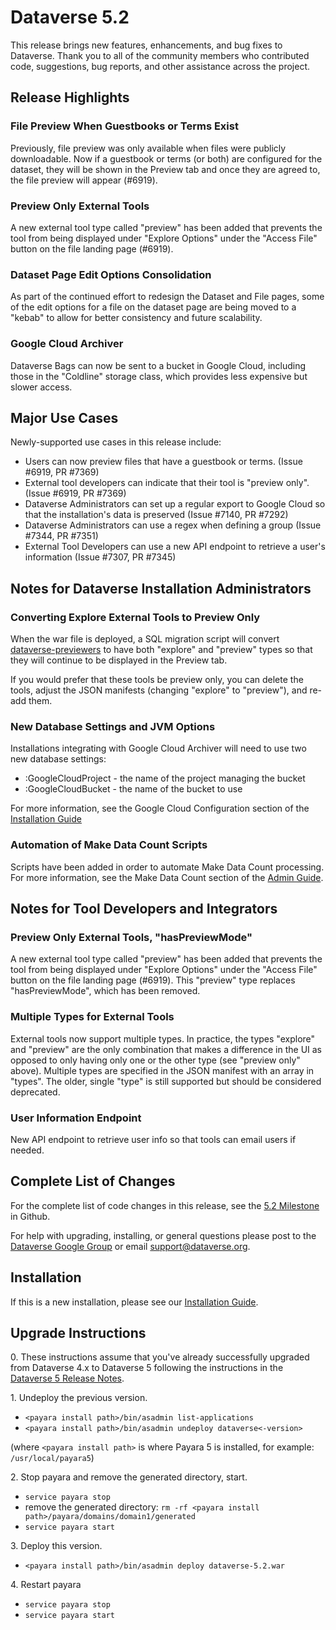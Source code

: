 # Dataverse 5.2

This release brings new features, enhancements, and bug fixes to Dataverse. Thank you to all of the community members who contributed code, suggestions, bug reports, and other assistance across the project.

## Release Highlights

### File Preview When Guestbooks or Terms Exist

Previously, file preview was only available when files were publicly downloadable. Now if a guestbook or terms (or both) are configured for the dataset, they will be shown in the Preview tab and once they are agreed to, the file preview will appear (#6919).

### Preview Only External Tools

A new external tool type called "preview" has been added that prevents the tool from being displayed under "Explore Options" under the "Access File" button on the file landing page (#6919).

### Dataset Page Edit Options Consolidation

As part of the continued effort to redesign the Dataset and File pages, some of the edit options for a file on the dataset page are being moved to a "kebab" to allow for better consistency and future scalability.

### Google Cloud Archiver

Dataverse Bags can now be sent to a bucket in Google Cloud, including those in the "Coldline" storage class, which provides less expensive but slower access.

## Major Use Cases

Newly-supported use cases in this release include:

- Users can now preview files that have a guestbook or terms. (Issue #6919, PR #7369)
- External tool developers can indicate that their tool is "preview only". (Issue #6919, PR #7369)
- Dataverse Administrators can set up a regular export to Google Cloud so that the installation's data is preserved (Issue #7140, PR #7292)
- Dataverse Administrators can use a regex when defining a group (Issue #7344, PR #7351)
- External Tool Developers can use a new API endpoint to retrieve a user's information (Issue #7307, PR #7345)

## Notes for Dataverse Installation Administrators

### Converting Explore External Tools to Preview Only

When the war file is deployed, a SQL migration script will convert [dataverse-previewers][] to have both "explore" and "preview" types so that they will continue to be displayed in the Preview tab.

If you would prefer that these tools be preview only, you can delete the tools, adjust the JSON manifests (changing "explore" to "preview"), and re-add them.

[dataverse-previewers]: https://github.com/GlobalDataverseCommunityConsortium/dataverse-previewers

### New Database Settings and JVM Options

Installations integrating with Google Cloud Archiver will need to use two new database settings:

- :GoogleCloudProject - the name of the project managing the bucket
- :GoogleCloudBucket - the name of the bucket to use

For more information, see the Google Cloud Configuration section of the [Installation Guide](https://guides.dataverse.org/en/5.2/installation/)

### Automation of Make Data Count Scripts

Scripts have been added in order to automate Make Data Count processing. For more information, see the Make Data Count section of the [Admin Guide](https://guides.dataverse.org/en/5.2/admin/).

## Notes for Tool Developers and Integrators

### Preview Only External Tools, "hasPreviewMode"

A new external tool type called "preview" has been added that prevents the tool from being displayed under "Explore Options" under the "Access File" button on the file landing page (#6919). This "preview" type replaces "hasPreviewMode", which has been removed.

### Multiple Types for External Tools

External tools now support multiple types. In practice, the types "explore" and "preview" are the only combination that makes a difference in the UI as opposed to only having only one or the other type (see "preview only" above). Multiple types are specified in the JSON manifest with an array in "types". The older, single "type" is still supported but should be considered deprecated.

### User Information Endpoint

New API endpoint to retrieve user info so that tools can email users if needed.

## Complete List of Changes

For the complete list of code changes in this release, see the [5.2 Milestone](https://github.com/IQSS/dataverse/milestone/92?closed=1) in Github.

For help with upgrading, installing, or general questions please post to the [Dataverse Google Group](https://groups.google.com/forum/#!forum/dataverse-community) or email support@dataverse.org.

## Installation

If this is a new installation, please see our [Installation Guide](https://guides.dataverse.org/en/5.2/installation/).

## Upgrade Instructions

0\. These instructions assume that you've already successfully upgraded from Dataverse 4.x to  Dataverse 5 following the instructions in the [Dataverse 5 Release Notes](https://github.com/IQSS/dataverse/releases/tag/v5.0).

1\. Undeploy the previous version.

- `<payara install path>/bin/asadmin list-applications`
- `<payara install path>/bin/asadmin undeploy dataverse<-version>`

(where `<payara install path>` is where Payara 5 is installed, for example: `/usr/local/payara5`)

2\. Stop payara and remove the generated directory, start.

- `service payara stop`
- remove the generated directory: 
`rm -rf <payara install path>/payara/domains/domain1/generated`
- `service payara start`

3\. Deploy this version.

- `<payara install path>/bin/asadmin deploy dataverse-5.2.war`

4\. Restart payara

- `service payara stop`
- `service payara start`
